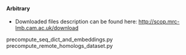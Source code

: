 

#### Arbitrary
* Downloaded files description can be found here: http://scop.mrc-lmb.cam.ac.uk/download

precompute_seq_dict_and_embeddings.py
precompute_remote_homologs_dataset.py
